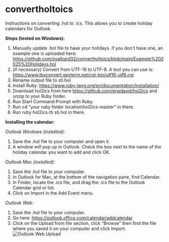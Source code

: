 # convertholtoics
Instructions on converting .hol to .ics. This allows you to create holiday calendars for Outlook.

**Steps (tested on Windows):**
1. Manually update .hol file to have your holidays. if you don't have one, an example one is uploaded here: https://github.com/svalbard32/convertholtoics/blob/main/Example%202025%20Holidays.hol
2. (if necessary) Convert from UTF-16 to UTF-8. A tool you can use is: https://www.tbxconvert.gevterm.net/cgi-bin/utf16-utf8.cgi
3. Rename output file to sti.hol
4. Install Ruby: https://www.ruby-lang.org/en/documentation/installation/
5. Download hol2ics from here https://github.com/erwdavid/hol2ics and unzip to your Ruby folder.
6. Run Start Command Prompt with Ruby.
7. Run cd "your ruby folder location\hol2ics-master" in there.
8. Run ruby hol2ics.rb sti.hol in there.

**Installing the calendar:**

_Outlook Windows (installed):_
1. Save the .hol file to your computer and open it.
2. A window will pop up in Outlook. Check the box next to the name of the holiday calendar you want to add and click OK.

_Outlook Mac (installed):_
1.	Save the .hol file to your computer.
2.	In Outlook for Mac, at the bottom of the navigation pane, find Calendar.
3.	In Finder, locate the .ics file, and drag the .ics file to the Outlook Calendar grid or list.
4.	Click on Import in the Add Event menu.

_Outlook Web:_
1.	Save the .hol file to your computer.
2.	Go here: https://outlook.office.com/calendar/addcalendar
3.	Click on the Upload from file section, click “Browse” then find the file where you saved it on your computer and click Import.
![Outlook Web Upload](https://github.com/user-attachments/assets/3c3eab0b-00be-4ad8-ab9f-75afb386ffce)
